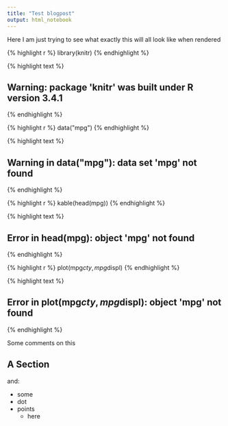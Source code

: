```yaml
---
title: "Test blogpost"
output: html_notebook
---
```


Here I am just trying to see what exactly this will all look like when rendered


{% highlight r %}
library(knitr)
{% endhighlight %}



{% highlight text %}
## Warning: package 'knitr' was built under R version 3.4.1
{% endhighlight %}



{% highlight r %}
data("mpg")
{% endhighlight %}



{% highlight text %}
## Warning in data("mpg"): data set 'mpg' not found
{% endhighlight %}



{% highlight r %}
kable(head(mpg))
{% endhighlight %}



{% highlight text %}
## Error in head(mpg): object 'mpg' not found
{% endhighlight %}



{% highlight r %}
plot(mpg$cty,mpg$displ)
{% endhighlight %}



{% highlight text %}
## Error in plot(mpg$cty, mpg$displ): object 'mpg' not found
{% endhighlight %}

Some comments on this

## A Section

and:

* some 
* dot
* points
    + here
